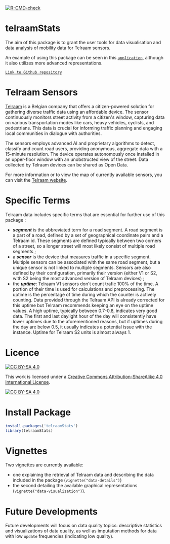 <!-- badges: start -->

[![R-CMD-check](https://github.com/agistaterre/telraamStats/actions/workflows/R-CMD-check.yaml/badge.svg)](https://github.com/agistaterre/telraamStats/actions/workflows/R-CMD-check.yaml) <!-- badges: end -->

# telraamStats

The aim of this package is to grant the user tools for data visualisation and data analysis of mobility data for Telraam sensors.

An example of using this package can be seen in this [`application`](https://agistaterre.shinyapps.io/mov-around/), although it also utilizes more advanced representations.

[`Link to Github repository`](https://github.com/agistaterre/telraamStats) 

# Telraam Sensors

[Telraam](https://telraam.net/en/what-is-telraam) is a Belgian company that offers a citizen-powered solution for gathering diverse traffic data using an affordable device. The sensor continuously monitors street activity from a citizen's window, capturing data on various transportation modes like cars, heavy vehicles, cyclists, and pedestrians. This data is crucial for informing traffic planning and engaging local communities in dialogue with authorities.

The sensors employs advanced AI and proprietary algorithms to detect, classify and count road users, providing anonymous, aggregate data with a 15-minute resolution. The device operates autonomously once installed in an upper-floor window with an unobstructed view of the street. Data collected by Telraam devices can be shared as Open Data.

For more information or to view the map of currently available sensors, you can visit the [Telraam website](https://telraam.net).

# Specific Terms

Telraam data includes specific terms that are essential for further use of this package :

-   ***segment*** is the abbreviated term for a road segment. A road segment is a part of a road, defined by a set of geographical coordinate pairs and a Telraam id. These segments are defined typically between two corners of a street, so a longer street will most likely consist of multiple road segments ;
-   a ***sensor*** is the device that measures traffic in a specific segment. Multiple sensors can be associated with the same road segment, but a unique sensor is not linked to multiple segments. Sensors are also defined by their configuration, primarily their version (either V1 or S2, with S2 being the most advanced version of Telraam devices) ;
-   the ***uptime***: Telraam V1 sensors don't count trafic 100% of the time. A portion of their time is used for calculations and preprocessing. The uptime is the percentage of time during which the counter is actively counting. Data provided through the Telraam API is already corrected for this uptime but Telraam recommends keeping an eye on the uptime values. A high uptime, typically between 0.7-0.8, indicates very good data. The first and last daylight hour of the day will consistently have lower uptimes due to the aforementioned reasons, but if uptimes during the day are below 0.5, it usually indicates a potential issue with the instance. Uptime for Telraam S2 units is almost always 1.

# Licence

[![CC BY-SA 4.0](https://img.shields.io/badge/License-CC%20BY--SA%204.0-lightgrey.svg)](http://creativecommons.org/licenses/by-sa/4.0/)

This work is licensed under a [Creative Commons Attribution-ShareAlike 4.0 International License](http://creativecommons.org/licenses/by-sa/4.0/).

[![CC BY-SA 4.0](https://licensebuttons.net/l/by-sa/4.0/88x31.png)](http://creativecommons.org/licenses/by-sa/4.0/)

# Install Package

``` r
install.packages('telraamStats')
library(telraamStats)
```


# Vignettes

Two vignettes are currently available: 
-   one explaining the retrieval of Telraam data and describing the data included in the package (`vignette("data-details")`)
-   the second detailing the available graphical representations (`vignette("data-visualization")`).

# Future Developments

Future developments will focus on data quality topics: descriptive statistics and visualizations of data quality, as well as imputation methods for data with low `update` frequencies (indicating low quality).
